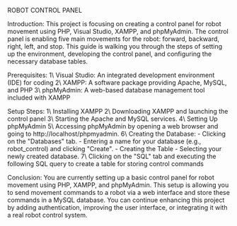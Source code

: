ROBOT CONTROL PANEL

Introduction:
This project is focusing on creating a control panel for robot movement using PHP, Visual Studio, XAMPP, and phpMyAdmin. The control panel is enabling five main movements for 
the robot: forward, backward, right, left, and stop. This guide is walking you through the steps of setting up the environment, developing the control panel, and configuring the 
necessary database tables.

Prerequisites: 
1\ Visual Studio: An integrated development environment (IDE) for coding 
2\ XAMPP: A software package providing Apache, MySQL, and PHP 
3\ phpMyAdmin: A web-based database management tool included with XAMPP

Setup Steps: 
1\ Installing XAMPP 
2\ Downloading XAMPP and launching the control panel 
3\ Starting the Apache and MySQL services. 
4\ Setting Up phpMyAdmin 
5\ Accessing phpMyAdmin by opening a web browser and going to http://localhost/phpmyadmin. 
6\ Creating the Database: 
    - Clicking on the "Databases" tab.
    - Entering a name for your database (e.g., robot_control) and clicking "Create". 
    - Creating the Table 
    - Selecting your newly created database. 
7\ Clicking on the "SQL" tab and executing the following SQL query to create a table for storing control commands

Conclusion: 
You are currently setting up a basic control panel for robot movement using PHP, XAMPP, and phpMyAdmin. This setup is allowing you to send movement commands to a robot via a web interface and store these commands in a MySQL database. You can continue enhancing this project by adding authentication, improving the user interface, or integrating it with a real robot control system.
